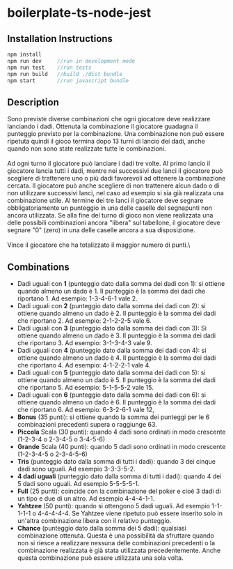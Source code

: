 # boilerplate-ts-node-jest

## Installation Instructions

```JavaScript
npm install
npm run dev     //run in development mode
npm run test    //run tests
npm run build   //build ./dist bundle
npm start       //run javascript bundle
```

## Description

Sono previste diverse combinazioni che ogni giocatore deve realizzare lanciando i dadi. Ottenuta la combinazione il giocatore guadagna il punteggio previsto per la combinazione. Una combinazione non può essere ripetuta quindi il gioco termina dopo 13 turni di lancio dei dadi, anche quando non sono state realizzate tutte le combinazioni.\
\
Ad ogni turno il giocatore può lanciare i dadi tre volte. Al primo lancio il giocatore lancia tutti i dadi, mentre nei successivi due lanci il giocatore può scegliere di trattenere uno o più dadi favorevoli ad ottenere la combinazione cercata. Il giocatore può anche scegliere di non trattenere alcun dado o di non utilizzare successivi lanci, nel caso ad esempio si sia già realizzata una combinazione utile. Al termine dei tre lanci il giocatore deve segnare obbligatoriamente un punteggio in una delle caselle del segnapunti non ancora utilizzata. Se alla fine del turno di gioco non viene realizzata una delle possibili combinazioni ancora "libera" sul tabellone, il giocatore deve segnare "0" (zero) in una delle caselle ancora a sua disposizione.\
\
Vince il giocatore che ha totalizzato il maggior numero di punti.\

## Combinations

- Dadi uguali con **1** (punteggio dato dalla somma dei dadi con 1): si ottiene quando almeno un dado è 1. Il punteggio è la somma dei dadi che riportano 1. Ad esempio: 1-3-4-6-1 vale 2.
- Dadi uguali con **2** (punteggio dato dalla somma dei dadi con 2): si ottiene quando almeno un dado è 2. Il punteggio è la somma dei dadi che riportano 2. Ad esempio: 2-1-2-2-5 vale 6.
- Dadi uguali con **3** (punteggio dato dalla somma dei dadi con 3): Si ottiene quando almeno un dado è 3. Il punteggio è la somma dei dadi che riportano 3. Ad esempio: 3-1-3-4-3 vale 9.
- Dadi uguali con **4** (punteggio dato dalla somma dei dadi con 4): si ottiene quando almeno un dado è 4. Il punteggio è la somma dei dadi che riportano 4. Ad esempio: 4-1-2-2-1 vale 4.
- Dadi uguali con **5** (punteggio dato dalla somma dei dadi con 5): si ottiene quando almeno un dado è 5. Il punteggio è la somma dei dadi che riportano 5. Ad esempio: 5-1-5-5-2 vale 15.
- Dadi uguali con **6** (punteggio dato dalla somma dei dadi con 6): si ottiene quando almeno un dado è 6. Il punteggio è la somma dei dadi che riportano 6. Ad esempio: 6-3-2-6-1 vale 12,
- **Bonus** (35 punti): si ottiene quando la somma dei punteggi per le 6 combinazioni precedenti supera o raggiunge 63.
- **Piccola** Scala (30 punti): quando 4 dadi sono ordinati in modo crescente (1-2-3-4 o 2-3-4-5 o 3-4-5-6)
- **Grande** Scala (40 punti): quando 5 dadi sono ordinati in modo crescente (1-2-3-4-5 o 2-3-4-5-6)
- **Tris** (punteggio dato dalla somma di tutti i dadi): quando 3 dei cinque dadi sono uguali. Ad esempio 3-3-3-5-2.
- **4 dadi uguali** (punteggio dato dalla somma di tutti i dadi): quando 4 dei 5 dadi sono uguali. Ad esempio 5-5-5-5-1.
- **Full** (25 punti): coincide con la combinazione del poker e cioè 3 dadi di un tipo e due di un altro. Ad esempio 4-4-4-1-1.
- **Yahtzee** (50 punti): quando si ottengono 5 dadi uguali. Ad esempio 1-1-1-1-1 o 4-4-4-4-4. Se Yahtzee viene ripetuto può essere inserito solo in un'altra combinazione libera con il relativo punteggio.
- **Chance** (punteggio dato dalla somma dei 5 dadi): qualsiasi combinazione ottenuta. Questa è una possibilità da sfruttare quando non si riesce a realizzare nessuna delle combinazioni precedenti o la combinazione realizzata è già stata utilizzata precedentemente. Anche questa combinazione può essere utilizzata una sola volta.

